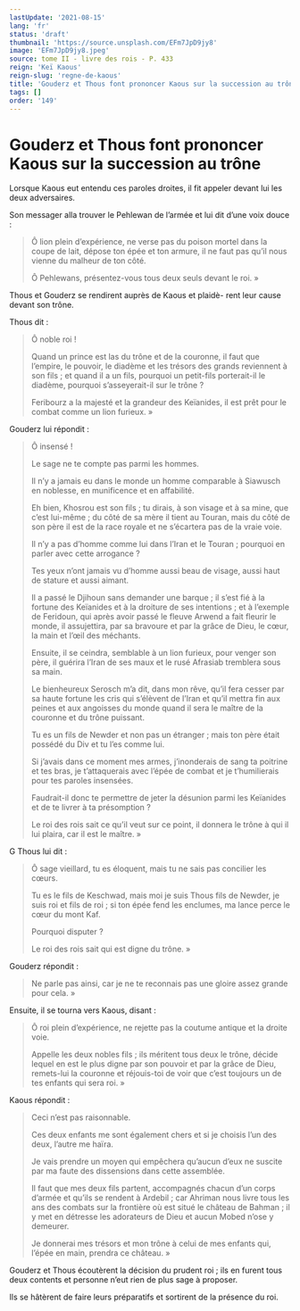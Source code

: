 ```yaml
---
lastUpdate: '2021-08-15'
lang: 'fr'
status: 'draft'
thumbnail: 'https://source.unsplash.com/EFm7JpD9jy8'
image: 'EFm7JpD9jy8.jpeg'
source: tome II - livre des rois - P. 433
reign: 'Keï Kaous'
reign-slug: 'regne-de-kaous'
title: 'Gouderz et Thous font prononcer Kaous sur la succession au trône | Le Livre des Rois | Shâhnâmeh'
tags: []
order: '149'
---
```


<!-- LTeX: language=fr -->

# Gouderz et Thous font prononcer Kaous sur la succession au trône

Lorsque Kaous eut entendu ces paroles droites, il fit appeler devant lui les deux adversaires.

Son messager alla trouver le Pehlewan de l’armée et lui dit d’une voix douce :

> Ô lion plein d’expérience, ne verse pas du poison mortel dans la coupe de lait, dépose ton épée et ton armure, il ne faut pas qu’il nous vienne du malheur de ton côté.
>
> Ô Pehlewans, présentez-vous tous deux seuls devant le roi. »

Thous et Gouderz se rendirent auprès de Kaous et plaidè-
rent leur cause devant son trône.

Thous dit :

> Ô noble roi !
>
> Quand un prince est las du trône et de la couronne, il faut que l’empire, le pouvoir, le diadème et les trésors des grands reviennent à son fils ; et quand il a un fils, pourquoi un petit-fils porterait-il le diadème, pourquoi s’asseyerait-il sur le trône ?
>
> Feribourz a la majesté et la grandeur des Keïanides, il est prêt pour le combat comme un lion furieux. »

Gouderz lui répondit :

> Ô insensé !
>
> Le sage ne te compte pas parmi les hommes.
>
> Il n’y a jamais eu dans le monde un homme comparable à Siawusch en noblesse, en munificence et en affabilité.
>
> Eh bien, Khosrou est son fils ; tu dirais, à son visage et à sa mine, que c’est lui-même ; du côté de sa mère il tient au Touran, mais du côté de son père il est de la race royale et ne s’écartera pas de la vraie voie.
>
> Il n’y a pas d’homme comme lui dans l’Iran et le Touran ; pourquoi en parler avec cette arrogance ?
>
> Tes yeux n’ont jamais vu d’homme aussi beau de visage, aussi haut de stature et aussi aimant.
>
> Il a passé le Djihoun sans demander une barque ; il s’est fié à la fortune des Keïanides et à la droiture de ses intentions ; et à l’exemple de Feridoun, qui après avoir passé le fleuve Arwend a fait fleurir le monde, il assujettira, par sa bravoure et par la grâce de Dieu, le cœur, la main et l’œil des méchants.
>
> Ensuite, il se ceindra, semblable à un lion furieux, pour venger son père, il guérira l’Iran de ses maux et le rusé Afrasiab tremblera sous sa main.
>
> Le bienheureux Serosch m’a dit, dans mon rêve, qu’il fera cesser par sa haute fortune les cris qui s’élèvent de l’Iran et qu’il mettra fin aux peines et aux angoisses du monde quand il sera le maître de la couronne et du trône puissant.
>
> Tu es un fils de Newder et non pas un étranger ; mais ton père était possédé du Div et tu l’es comme lui.
>
> Si j’avais dans ce moment mes armes, j’inonderais de sang ta poitrine et tes bras, je t’attaquerais avec l’épée de combat et je t’humilierais pour tes paroles insensées.
>
> Faudrait-il donc te permettre de jeter la désunion parmi les Keïanides et de te livrer à ta présomption ?
>
> Le roi des rois sait ce qu’il veut sur ce point, il donnera le trône à qui il lui plaira, car il est le maître. »

G Thous lui dit :

> Ô sage vieillard, tu es éloquent, mais tu ne sais pas concilier les cœurs.
>
> Tu es le fils de Keschwad, mais moi je suis Thous fils de Newder, je suis roi et fils de roi ; si ton épée fend les enclumes, ma lance perce le cœur du mont Kaf.
>
> Pourquoi disputer ?
>
> Le roi des rois sait qui est digne du trône. »

Gouderz répondit :

> Ne parle pas ainsi, car je ne te reconnais pas une gloire assez grande pour cela. »

Ensuite, il se tourna vers Kaous, disant :

> Ô roi plein d’expérience, ne rejette pas la coutume antique et la droite voie.
>
> Appelle les deux nobles fils ; ils méritent tous deux le trône, décide lequel en est le plus digne par son pouvoir et par la grâce de Dieu, remets-lui la couronne et réjouis-toi de voir que c’est toujours un de tes enfants qui sera roi. »

Kaous répondit :

> Ceci n’est pas raisonnable.
>
> Ces deux enfants me sont également chers et si je choisis l’un des deux, l’autre me haïra.
>
> Je vais prendre un moyen qui empêchera qu’aucun d’eux ne suscite par ma faute des dissensions dans cette assemblée.
>
> Il faut que mes deux fils partent, accompagnés chacun d’un corps d’armée et qu’ils se rendent à Ardebil ; car Ahriman nous livre tous les ans des combats sur la frontière où est situé le château de Bahman ; il y met en détresse les adorateurs de Dieu et aucun Mobed n’ose y demeurer.
>
> Je donnerai mes trésors et mon trône à celui de mes enfants qui, l’épée en main, prendra ce château. »

Gouderz et Thous écoutèrent la décision du prudent roi ; ils en furent tous deux contents et personne n’eut rien de plus sage à proposer.

Ils se hâtèrent de faire leurs préparatifs et sortirent de la présence du roi.
